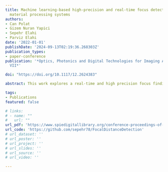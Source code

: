 ```yaml
---
title: Machine learning-based high-precision and real-time focus detection for laser
  material processing systems
authors:
- Can Polat
- Gizem Nuran Yapici
- Sepehr Elahi
- Parviz Elahi
date: '2022-01-01'
publishDate: '2024-09-13T02:19:36.268303Z'
publication_types:
- paper-conference
publication: '*Optics, Photonics and Digital Technologies for Imaging Applications
  VII*'

doi: "https://doi.org/10.1117/12.2624383"

abstract: This work explores a real-time and high precision focus finding for the ultrafast laser material processing for a different types of materials. Focus detection is essential for laser machining because an unfocused beam cannot affect the material and, at worst, a destructive effect. Here, we compare CNN and non-CNN-based approaches to focus detection, ultimately proposing a robust CNN model that can achieve high performance when only trained on a portion of the dataset. We use an ordinary lens (11 mm focal length, 0.25 NA) and a CMOS camera. Our robust CNN model achieved a focus prediction accuracy of 95% when identifying focus distances in {-150, -140,...,0,...,150} µm, each step is about 7% of the Rayleigh length, and a high processing speed of 1000+ Hz on a CPU

tags:
- Publications
featured: false

# links:
# - name: ""
#   url: ""
url_pdf: 'https://www.spiedigitallibrary.org/conference-proceedings-of-spie/12138/1213803/Machine-learning-based-high-precision-and-real-time-focus-detection/10.1117/12.2624383.full'
url_code: 'https://github.com/sepehr78/FocalDistanceDetection'
# url_dataset: ''
# url_poster: ''
# url_project: ''
# url_slides: ''
# url_source: ''
# url_video: ''

---
```

